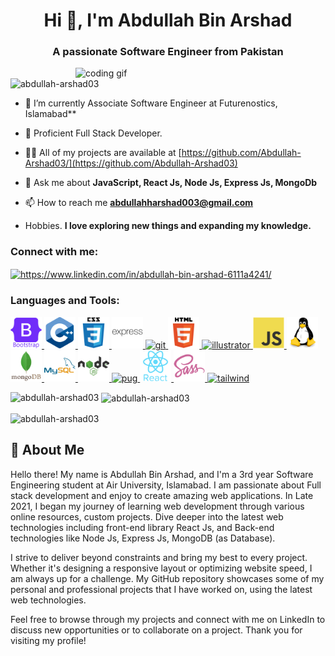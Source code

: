 <h1 align="center">Hi 👋, I'm Abdullah Bin Arshad</h1>
<h3 align="center">A passionate Software Engineer from Pakistan</h3>

<img align = "right" alt = "coding gif" width="400" src="https://i.pinimg.com/originals/e8/f4/53/e8f453469a3ec97ecd354df465d73913.gif" />

<p align="left"> <img src="https://komarev.com/ghpvc/?username=abdullah-arshad03&label=Profile%20views&color=0e75b6&style=flat" alt="abdullah-arshad03" /> </p>


- 🏫 I’m currently Associate Software Engineer at Futurenostics, Islamabad**

- 🌱 Proficient Full Stack Developer.

- 👨‍💻 All of my projects are available at [https://github.com/Abdullah-Arshad03/](https://github.com/Abdullah-Arshad03)

- 💬 Ask me about **JavaScript, React Js, Node Js, Express Js, MongoDb**

- 📫 How to reach me **abdullahharshad003@gmail.com**

-  Hobbies. **I love exploring new things and expanding my knowledge.**

<h3 align="left">Connect with me:</h3>
<p align="left">
<a href="https://linkedin.com/in/https://www.linkedin.com/in/abdullah-bin-arshad-6111a4241/" target="blank"><img align="center" src="https://raw.githubusercontent.com/rahuldkjain/github-profile-readme-generator/master/src/images/icons/Social/linked-in-alt.svg" alt="https://www.linkedin.com/in/abdullah-bin-arshad-6111a4241/" height="30" width="40" /></a>
</p>

<h3 align="left">Languages and Tools:</h3>
<p align="left">
  <a href="https://getbootstrap.com" target="_blank" rel="noreferrer">
    <img src="https://raw.githubusercontent.com/devicons/devicon/master/icons/bootstrap/bootstrap-plain-wordmark.svg" alt="bootstrap" width="50" height="50"/>
  </a>
  <a href="https://www.w3schools.com/cpp/" target="_blank" rel="noreferrer">
    <img src="https://raw.githubusercontent.com/devicons/devicon/master/icons/cplusplus/cplusplus-original.svg" alt="cplusplus" width="50" height="50"/>
  </a>
  <a href="https://www.w3schools.com/css/" target="_blank" rel="noreferrer">
    <img src="https://raw.githubusercontent.com/devicons/devicon/master/icons/css3/css3-original-wordmark.svg" alt="css3" width="50" height="50"/>
  </a>
  <a href="https://expressjs.com" target="_blank" rel="noreferrer">
    <img src="https://raw.githubusercontent.com/devicons/devicon/master/icons/express/express-original-wordmark.svg" alt="express" width="50" height="50" style="color: white;"/>
  </a>
  <a href="https://git-scm.com/" target="_blank" rel="noreferrer">
    <img src="https://www.vectorlogo.zone/logos/git-scm/git-scm-icon.svg" alt="git" width="50" height="50"/>
  </a>
  <a href="https://www.w3.org/html/" target="_blank" rel="noreferrer">
    <img src="https://raw.githubusercontent.com/devicons/devicon/master/icons/html5/html5-original-wordmark.svg" alt="html5" width="50" height="50"/>
  </a>
  <a href="https://www.adobe.com/in/products/illustrator.html" target="_blank" rel="noreferrer">
    <img src="https://www.vectorlogo.zone/logos/adobe_illustrator/adobe_illustrator-icon.svg" alt="illustrator" width="50" height="50"/>
  </a>
  <a href="https://developer.mozilla.org/en-US/docs/Web/JavaScript" target="_blank" rel="noreferrer">
    <img src="https://raw.githubusercontent.com/devicons/devicon/master/icons/javascript/javascript-original.svg" alt="javascript" width="50" height="50"/>
  </a>
  <a href="https://www.linux.org/" target="_blank" rel="noreferrer">
    <img src="https://raw.githubusercontent.com/devicons/devicon/master/icons/linux/linux-original.svg" alt="linux" width="50" height="50"/>
  </a>
  <a href="https://www.mongodb.com/" target="_blank" rel="noreferrer">
    <img src="https://raw.githubusercontent.com/devicons/devicon/master/icons/mongodb/mongodb-original-wordmark.svg" alt="mongodb" width="50" height="50"/>
  </a>
  <a href="https://www.mysql.com/" target="_blank" rel="noreferrer">
    <img src="https://raw.githubusercontent.com/devicons/devicon/master/icons/mysql/mysql-original-wordmark.svg" alt="mysql" width="50" height="50"/>
  </a>
  <a href="https://nodejs.org" target="_blank" rel="noreferrer">
    <img src="https://raw.githubusercontent.com/devicons/devicon/master/icons/nodejs/nodejs-original-wordmark.svg" alt="nodejs" width="50" height="50"/>
  </a>
  <a href="https://pugjs.org" target="_blank" rel="noreferrer">
    <img src="https://cdn.worldvectorlogo.com/logos/pug.svg" alt="pug" width="50" height="50"/>
  </a>
  <a href="https://reactjs.org/" target="_blank" rel="noreferrer">
    <img src="https://raw.githubusercontent.com/devicons/devicon/master/icons/react/react-original-wordmark.svg" alt="react" width="50" height="50"/>
  </a>
  <a href="https://sass-lang.com" target="_blank" rel="noreferrer">
    <img src="https://raw.githubusercontent.com/devicons/devicon/master/icons/sass/sass-original.svg" alt="sass" width="50" height="50"/>
  </a>
  <a href="https://tailwindcss.com/" target="_blank" rel="noreferrer">
    <img src="https://www.vectorlogo.zone/logos/tailwindcss/tailwindcss-icon.svg" alt="tailwind" width="50" height="50"/>
  </a>
</p>

<p><img align="left" src="https://github-readme-stats.vercel.app/api/top-langs?username=abdullah-arshad03&show_icons=true&locale=en&layout=compact" alt="abdullah-arshad03" /></p>
<p>&nbsp;<img align="center" src="https://github-readme-stats.vercel.app/api?username=abdullah-arshad03&show_icons=true&locale=en" alt="abdullah-arshad03" /></p>
<p><img align="center" src="https://github-readme-streak-stats.herokuapp.com/?user=abdullah-arshad03&" alt="abdullah-arshad03" /></p>


## 🚀 About Me
Hello there! My name is Abdullah Bin Arshad, and I'm a 3rd year Software Engineering student at Air University, Islamabad. I am passionate about Full stack development and enjoy to create amazing web applications. In Late 2021, I began my journey of learning web development through various online resources, custom projects. Dive deeper into the latest web technologies including front-end library React Js, and Back-end technologies like Node Js, Express Js, MongoDB (as Database).

I strive to deliver beyond constraints and bring my best to every project. Whether it's designing a responsive layout or optimizing website speed, I am always up for a challenge. My GitHub repository showcases some of my personal and professional projects that I have worked on, using the latest web technologies.

Feel free to browse through my projects and connect with me on LinkedIn to discuss new opportunities or to collaborate on a project. Thank you for visiting my profile!

